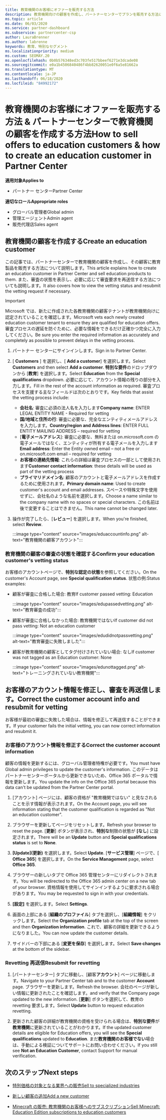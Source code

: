 ```yaml
---
title: 教育機関のお客様にオファーを販売する方法
description: 教育機関向けの顧客を作成し、パートナーセンターでプランを販売する方法について説明します。
ms.topic: article
ms.date: 06/03/2020
ms.service: partner-dashboard
ms.subservice: partnercenter-csp
author: LauraBrenner
ms.author: labrenne
keywords: 教育、特別なセグメント
ms.localizationpriority: medium
ms.custom: SEOMAY.20
ms.openlocfilehash: 0b0b576348ed3c703fe517bbeef6271e3dcade08
ms.sourcegitcommit: e0a1b4506840486f4bb82620051e0f6a5e81662a
ms.translationtype: MT
ms.contentlocale: ja-JP
ms.lasthandoff: 06/18/2020
ms.locfileid: "84992172"
---
```

# <a name="how-to-sell-offers-to-education-customers--how-to-create-an-education-customer-in-partner-center"></a><span data-ttu-id="2ebb6-104">教育機関のお客様にオファーを販売する方法 & パートナーセンターで教育機関の顧客を作成する方法</span><span class="sxs-lookup"><span data-stu-id="2ebb6-104">How to sell offers to education customers & how to create an education customer in Partner Center</span></span>

<span data-ttu-id="2ebb6-105">**適用対象**</span><span class="sxs-lookup"><span data-stu-id="2ebb6-105">**Applies to**</span></span>

- <span data-ttu-id="2ebb6-106">パートナー センター</span><span class="sxs-lookup"><span data-stu-id="2ebb6-106">Partner Center</span></span>

<span data-ttu-id="2ebb6-107">**適切なロール**</span><span class="sxs-lookup"><span data-stu-id="2ebb6-107">**Appropriate roles**</span></span>

- <span data-ttu-id="2ebb6-108">グローバル管理者</span><span class="sxs-lookup"><span data-stu-id="2ebb6-108">Global admin</span></span>
- <span data-ttu-id="2ebb6-109">管理エージェント</span><span class="sxs-lookup"><span data-stu-id="2ebb6-109">Admin agent</span></span>
- <span data-ttu-id="2ebb6-110">販売代理店</span><span class="sxs-lookup"><span data-stu-id="2ebb6-110">Sales agent</span></span>

## <a name="create-an-education-customer"></a><span data-ttu-id="2ebb6-111">教育機関の顧客を作成する</span><span class="sxs-lookup"><span data-stu-id="2ebb6-111">Create an education customer</span></span>

<span data-ttu-id="2ebb6-112">この記事では、パートナーセンターで教育機関の顧客を作成し、その顧客に教育製品を販売する方法について説明します。</span><span class="sxs-lookup"><span data-stu-id="2ebb6-112">This article explains how to create an education customer in Partner Center and sell education products to them.</span></span> <span data-ttu-id="2ebb6-113">また、審査の状態を表示し、必要に応じて審査要求を再送信する方法についても説明します。</span><span class="sxs-lookup"><span data-stu-id="2ebb6-113">It also covers how to view the vetting status and resubmit the vetting request if necessary.</span></span>

> [!IMPORTANT]
> <span data-ttu-id="2ebb6-114">Microsoft では、新たに作成された各教育機関の顧客テナントが教育機関向けに認定されていることを確認します。</span><span class="sxs-lookup"><span data-stu-id="2ebb6-114">Microsoft vets each newly created education customer tenant to ensure they are qualified for education offers.</span></span>  <span data-ttu-id="2ebb6-115">審査プロセスの遅延を防ぐために、必要な情報をできるだけ正確かつ完全に入力してください。</span><span class="sxs-lookup"><span data-stu-id="2ebb6-115">Be sure you enter the required information as accurately and completely as possible to prevent delays in the vetting process.</span></span>

1. <span data-ttu-id="2ebb6-116">パートナー センターにサインインします。</span><span class="sxs-lookup"><span data-stu-id="2ebb6-116">Sign in to Partner Center.</span></span>

2. <span data-ttu-id="2ebb6-117">[ **Customers** ] を選択し、[ **Add a customer**] を選択します。</span><span class="sxs-lookup"><span data-stu-id="2ebb6-117">Select **Customers** and then select **Add a customer**.</span></span> <span data-ttu-id="2ebb6-118">**特別な要件**のドロップダウンから [**教育**] を選択します。</span><span class="sxs-lookup"><span data-stu-id="2ebb6-118">Select **Education** from the **Special qualifications** dropdown.</span></span>  <span data-ttu-id="2ebb6-119">必要に応じて、アカウント情報の残りの部分を入力します。</span><span class="sxs-lookup"><span data-stu-id="2ebb6-119">Fill in the rest of the account information as required.</span></span>  <span data-ttu-id="2ebb6-120">審査プロセスを支援する主なフィールドは次のとおりです。</span><span class="sxs-lookup"><span data-stu-id="2ebb6-120">Key fields that assist the vetting process include:</span></span>

   - <span data-ttu-id="2ebb6-121">**会社名**: 審査に必須の法人名を入力します</span><span class="sxs-lookup"><span data-stu-id="2ebb6-121">**Company name**: ENTER LEGAL ENTITY NAME - Required for vetting</span></span>
   - <span data-ttu-id="2ebb6-122">**国/地域と住所の行**: 審査に必要な、完全なエンティティメールアドレスを入力します。</span><span class="sxs-lookup"><span data-stu-id="2ebb6-122">**Country/region and Address lines**: ENTER FULL ENTITY MAILING ADDRESS – required for vetting</span></span>
   - <span data-ttu-id="2ebb6-123">[**電子メールアドレス**]: 審査に必要な、無料または on.microsoft.com の電子メールではなく、エンティティが所有する電子メールを入力します</span><span class="sxs-lookup"><span data-stu-id="2ebb6-123">**Email address**:  Enter the Entity owned email – not a free or on.microsoft.com email – required for vetting</span></span>
   - <span data-ttu-id="2ebb6-124">**お客様の連絡先情報**: これらの詳細は審査プロセスの一部として使用されます</span><span class="sxs-lookup"><span data-stu-id="2ebb6-124">**Customer contact information**: these details will be used as part of the vetting process</span></span>
   - <span data-ttu-id="2ebb6-125">**プライマリドメイン名**: 顧客のアカウントと電子メールアドレスを作成するために使用されます。</span><span class="sxs-lookup"><span data-stu-id="2ebb6-125">**Primary domain name**:  Used to create customer's account and email addresses.</span></span>  <span data-ttu-id="2ebb6-126">スペースや特殊文字を使用せずに、会社名のような名前を選択します。</span><span class="sxs-lookup"><span data-stu-id="2ebb6-126">Choose a name similar to the company name with no spaces or special characters.</span></span>  <span data-ttu-id="2ebb6-127">この名前は後で変更することはできません。</span><span class="sxs-lookup"><span data-stu-id="2ebb6-127">This name cannot be changed later.</span></span>

3. <span data-ttu-id="2ebb6-128">操作が完了したら、[**レビュー**] を選択します。</span><span class="sxs-lookup"><span data-stu-id="2ebb6-128">When you're finished, select **Review**.</span></span>

   :::image type="content" source="images/eduaccountinfo.png" alt-text="教育機関の顧客アカウント":::

### <a name="confirm-your-education-customers-vetting-status"></a><span data-ttu-id="2ebb6-130">教育機関の顧客の審査の状態を確認する</span><span class="sxs-lookup"><span data-stu-id="2ebb6-130">Confirm your education customer's vetting status</span></span>

<span data-ttu-id="2ebb6-131">お客様のアカウントページで、**特別な認定の状態**を参照してください。</span><span class="sxs-lookup"><span data-stu-id="2ebb6-131">On the customer's Account page, see **Special qualification status**.</span></span>
<span data-ttu-id="2ebb6-132">状態の例:</span><span class="sxs-lookup"><span data-stu-id="2ebb6-132">Status examples:</span></span>

- <span data-ttu-id="2ebb6-133">顧客が審査に合格した場合: 教育</span><span class="sxs-lookup"><span data-stu-id="2ebb6-133">If customer passed vetting:  Education</span></span>

   :::image type="content" source="images/edupassedvetting.png" alt-text="教育審査の成功":::

- <span data-ttu-id="2ebb6-135">顧客が審査に合格しなかった場合: 教育機関ではない</span><span class="sxs-lookup"><span data-stu-id="2ebb6-135">If customer did not pass vetting:  Not an education customer</span></span>

   :::image type="content" source="images/edudidnotpassvetting.png" alt-text="教育審査に失敗しました":::

- <span data-ttu-id="2ebb6-137">顧客が教育機関の顧客としてタグ付けされていない場合: なし</span><span class="sxs-lookup"><span data-stu-id="2ebb6-137">If customer was not tagged as an Education customer:  None</span></span>

   :::image type="content" source="images/edunottagged.png" alt-text="トレーニングされていない教育機関":::

## <a name="correct-the-customer-account-info-and-resubmit-for-vetting"></a><span data-ttu-id="2ebb6-139">お客様のアカウント情報を修正し、審査を再送信します。</span><span class="sxs-lookup"><span data-stu-id="2ebb6-139">Correct the customer account info and resubmit for vetting</span></span>  

<span data-ttu-id="2ebb6-140">お客様が最初の審査に失敗した場合は、情報を修正して再送信することができます。</span><span class="sxs-lookup"><span data-stu-id="2ebb6-140">If your customer fails the initial vetting, you can now correct information and resubmit it.</span></span>

### <a name="correct-the-customer-account-information"></a><span data-ttu-id="2ebb6-141">お客様のアカウント情報を修正する</span><span class="sxs-lookup"><span data-stu-id="2ebb6-141">Correct the customer account information</span></span>

<span data-ttu-id="2ebb6-142">顧客の情報を更新するには、グローバル管理者特権が必要です。</span><span class="sxs-lookup"><span data-stu-id="2ebb6-142">You must have Global admin privileges to update the customer's information.</span></span> <span data-ttu-id="2ebb6-143">このデータはパートナーセンターポータルから更新できないため、Office 365 ポータルで情報を更新します。</span><span class="sxs-lookup"><span data-stu-id="2ebb6-143">You update the info on the Office 365 portal because this data can't be updated from the Partner Center portal.</span></span>

1. <span data-ttu-id="2ebb6-144">[アカウント] ページには、顧客の資格が "教育機関ではない" と見なされることを示す情報が表示されます。</span><span class="sxs-lookup"><span data-stu-id="2ebb6-144">On the Account page, you will see information stating that the customer qualification is regarded as "Not an education customer".</span></span>

2. <span data-ttu-id="2ebb6-145">ブラウザーを更新してページをリセットします。</span><span class="sxs-lookup"><span data-stu-id="2ebb6-145">Refresh your browser to reset the page.</span></span> <span data-ttu-id="2ebb6-146">[**更新**] ボタンが表示され、**特別な**制限の状態が **[なし**] に設定されます。</span><span class="sxs-lookup"><span data-stu-id="2ebb6-146">There will be an **Update** button and **Special qualifications status** is set to **None**.</span></span>

3. <span data-ttu-id="2ebb6-147">**[Update]\(更新\)** を選択します。</span><span class="sxs-lookup"><span data-stu-id="2ebb6-147">Select **Update**.</span></span> <span data-ttu-id="2ebb6-148">[**サービス管理**] ページで、[ **Office 365**] を選択します。</span><span class="sxs-lookup"><span data-stu-id="2ebb6-148">On the **Service Management** page, select **Office 365**.</span></span>

4. <span data-ttu-id="2ebb6-149">ブラウザーの新しいタブで Office 365 管理センターにリダイレクトされます。</span><span class="sxs-lookup"><span data-stu-id="2ebb6-149">You will be redirected to the Office 365 admin center on a new tab of your browser.</span></span> <span data-ttu-id="2ebb6-150">資格情報を使用してサインインするように要求される場合があります。</span><span class="sxs-lookup"><span data-stu-id="2ebb6-150">You may be requested to sign in with your credentials.</span></span>

5. <span data-ttu-id="2ebb6-151">**[設定]** を選択します。</span><span class="sxs-lookup"><span data-stu-id="2ebb6-151">Select **Settings**.</span></span>

6. <span data-ttu-id="2ebb6-152">画面の上部にある [**組織のプロファイル**] タブを選択し、[**組織情報**] をクリックします。</span><span class="sxs-lookup"><span data-stu-id="2ebb6-152">Select the **Organization profile** tab at the top of the screen and then **Organization information**.</span></span> <span data-ttu-id="2ebb6-153">これで、顧客の詳細を更新できるようになりました。</span><span class="sxs-lookup"><span data-stu-id="2ebb6-153">You can now update the customer details.</span></span>

7. <span data-ttu-id="2ebb6-154">サイドバーの下部にある [**変更を保存**] を選択します。</span><span class="sxs-lookup"><span data-stu-id="2ebb6-154">Select **Save changes** at the bottom of the sidebar.</span></span>  

### <a name="resubmit-for-revetting"></a><span data-ttu-id="2ebb6-155">Revetting 再送信</span><span class="sxs-lookup"><span data-stu-id="2ebb6-155">Resubmit for revetting</span></span>

1. <span data-ttu-id="2ebb6-156">[パートナーセンター] タブに移動し、[顧客**アカウント**] ページに移動します。</span><span class="sxs-lookup"><span data-stu-id="2ebb6-156">Navigate to your Partner Center tab and to the customer **Account** page.</span></span> <span data-ttu-id="2ebb6-157">ブラウザーを更新します。</span><span class="sxs-lookup"><span data-stu-id="2ebb6-157">Refresh the browser.</span></span> <span data-ttu-id="2ebb6-158">会社のページが新しい情報に更新されたことを確認します。</span><span class="sxs-lookup"><span data-stu-id="2ebb6-158">and verify that the Company page updated to the new information.</span></span> <span data-ttu-id="2ebb6-159">[**更新**] ボタンを選択して、教育の revetting 要求します。</span><span class="sxs-lookup"><span data-stu-id="2ebb6-159">Select **Update** button to request education revetting.</span></span>

2. <span data-ttu-id="2ebb6-160">更新された顧客の詳細が教育機関の資格を受けられる場合は、**特別な要件**が**教育機関**に更新されていることがわかります。</span><span class="sxs-lookup"><span data-stu-id="2ebb6-160">If the updated customer details are eligible for Education offers, you will see the **Special qualifications** updated to **Education**.</span></span> <span data-ttu-id="2ebb6-161">まだ**教育機関のお客様でない**場合は、手動による検証についてサポートにお問い合わせください。</span><span class="sxs-lookup"><span data-stu-id="2ebb6-161">If you still see **Not an Education Customer**, contact Support for manual verification.</span></span>

## <a name="next-steps"></a><span data-ttu-id="2ebb6-162">次のステップ</span><span class="sxs-lookup"><span data-stu-id="2ebb6-162">Next steps</span></span>

- [<span data-ttu-id="2ebb6-163">特別価格の対象となる業界への販売</span><span class="sxs-lookup"><span data-stu-id="2ebb6-163">Sell to specialized industries</span></span>](get-special-pricing-for-offers.md)

- [<span data-ttu-id="2ebb6-164">新しい顧客の追加</span><span class="sxs-lookup"><span data-stu-id="2ebb6-164">Add a new customer</span></span>](add-a-new-customer.md)

- [<span data-ttu-id="2ebb6-165">Minecraft の販売: 教育機関のお客様へのサブスクリプション</span><span class="sxs-lookup"><span data-stu-id="2ebb6-165">Sell Minecraft: Education Edition subscriptions to education customers</span></span>](minecraft-subscriptions.md)
